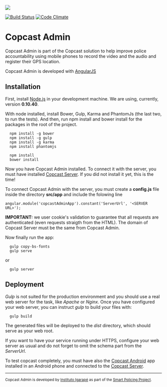 <a href="https://zenhub.io"><img src="https://raw.githubusercontent.com/ZenHubIO/support/master/zenhub-badge.png"></a>

[![Build Status](https://travis-ci.org/igarape/copcast-admin.svg?branch=develop)](https://travis-ci.org/igarape/copcast-admin)
[![Code Climate](https://codeclimate.com/github/igarape/copcast-admin/badges/gpa.svg)](https://codeclimate.com/github/igarape/mogi-server)
# Copcast Admin

Copcast Admin is part of the Copcast solution to help improve police accountability using mobile phones to record the video and the audio and register their GPS location.

Copcast Admin is developed with <a href="https://angularjs.org">AngularJS</a>

## Installation

First, install <a href="https://nodejs.org">Node.js</a> in your development machine. We are using, currently, version <b>0.10.40</b>.

With node installed, install Bower, Gulp, Karma and PhantomJs (the last two, to run the tests). And then, run npm install and bower install for the packages in the root of the project.

```
  npm install -g bower
  npm install -g gulp
  npm install -g karma
  npm install phantomjs
  
  npm install
  bower install
```
Now you have Copcast Admin installed. To connect it with the server, you must have installed <a href="https://github.com/igarape/mogi-server">Copcast Server</a>. If you did not install it yet, this is the time!

To connect Copcast Admin with the server, you must create a <b>config.js</b> file inside the directory <b>src/app</b> and include the folowing line

```
angular.module('copcastAdminApp').constant('ServerUrl', '<SERVER URL>');
```
<b>IMPORTANT:</b>
we user cookie's validation to guarantee that all requests are authenticated (even requests straigth from the HTML). The domain of Copcast Server must be the same from Copcast Admin.

Now finally run the app:

```
  gulp copy-bs-fonts
  gulp serve
```

or

```
  gulp server
```


## Deployment

_Gulp_ is not suited for the production environment and you should use a real web server for the task, like _Apache_ or _Nginx_.
Once you have configured your web server, you can instruct _gulp_ to build your files with:

```
  gulp build
```

The generated files will be deployed to the _dist_ directory, which should serve as your web root.

If you want to have your service running under HTTPS, configure your web server as usual and do not forget to omit the schema part from the _ServerUrl_.


To test copcast completely, you must have also the <a href="https://github.com/igarape/copcast-android">Copcast Android</a> app installed in an Android phone and connected to the <a href="https://github.com/igarape/mogi-server">Copcast Server</a>.
<hr/>
<small>Copcast Admin is developed by <a href="http://www.igarape.org.br/en/">Instituto Igarapé</a> as part of the <a href="http://www.igarape.org.br/en/smart-policing/">Smart Policing Project</a>.</small>
